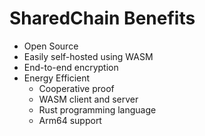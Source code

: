 # SharedChain Benefits

* Open Source
* Easily self-hosted using WASM
* End-to-end encryption
* Energy Efficient
  * Cooperative proof
  * WASM client and server
  * Rust programming language
  * Arm64 support